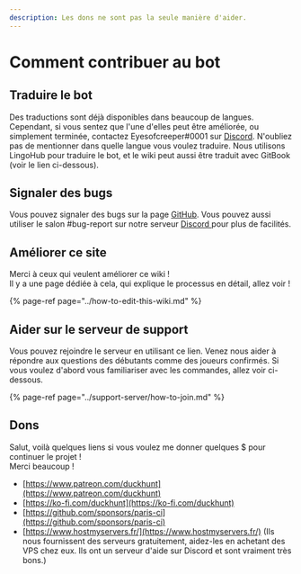 ```yaml
---
description: Les dons ne sont pas la seule manière d'aider.
---
```


# Comment contribuer au bot

## Traduire le bot

Des traductions sont déjà disponibles dans beaucoup de langues. Cependant, si vous sentez que l'une d'elles peut être améliorée, ou simplement terminée, contactez Eyesofcreeper\#0001 sur [Discord](https://discordapp.com/invite/2BksEkV). N'oubliez pas de mentionner dans quelle langue vous voulez traduire. Nous utilisons LingoHub pour traduire le bot, et le wiki peut aussi être traduit avec GitBook \(voir le lien ci-dessous\).

## Signaler des bugs

Vous pouvez signaler des bugs sur la page [GitHub](https://github.com/DuckHunt-discord/DHV3/issues). Vous pouvez aussi utiliser le salon \#bug-report sur notre serveur [Discord ](https://discordapp.com/invite/2BksEkV)pour plus de facilités.

## Améliorer ce site

Merci à ceux qui veulent améliorer ce wiki !  
Il y a une page dédiée à cela, qui explique le processus en détail, allez voir !

{% page-ref page="../how-to-edit-this-wiki.md" %}

## Aider sur le serveur de support

Vous pouvez rejoindre le serveur en utilisant ce lien. Venez nous aider à répondre aux questions des débutants comme des joueurs confirmés. Si vous voulez d'abord vous familiariser avec les commandes, allez voir ci-dessous.

{% page-ref page="../support-server/how-to-join.md" %}

## Dons

Salut, voilà quelques liens si vous voulez me donner quelques $ pour continuer le projet !  
Merci beaucoup !

* [https://www.patreon.com/duckhunt](https://www.patreon.com/duckhunt)
* [https://ko-fi.com/duckhunt](https://ko-fi.com/duckhunt)
* [https://github.com/sponsors/paris-ci](https://github.com/sponsors/paris-ci)
* [https://www.hostmyservers.fr/](https://www.hostmyservers.fr/) \(Ils nous fournissent des serveurs gratuitement, aidez-les en achetant des VPS chez eux. Ils ont un serveur d'aide sur Discord et sont vraiment très bons.\)

